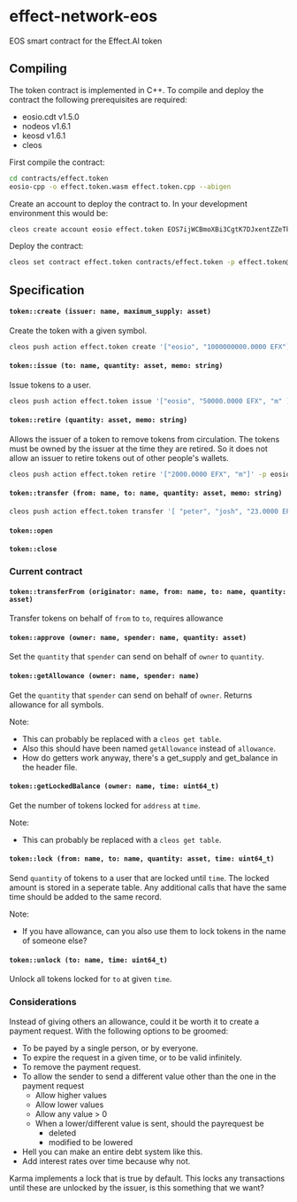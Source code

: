 # effect-network-eos
EOS smart contract for the Effect.AI token

## Compiling

The token contract is implemented in C++. To compile and deploy the contract the following prerequisites are required:
- eosio.cdt v1.5.0
- nodeos v1.6.1
- keosd v1.6.1
- cleos

First compile the contract:
```bash
cd contracts/effect.token
eosio-cpp -o effect.token.wasm effect.token.cpp --abigen
```

Create an account to deploy the contract to. In your development environment this would be:
```bash
cleos create account eosio effect.token EOS7ijWCBmoXBi3CgtK7DJxentZZeTkeUnaSDvyro9dq7Sd1C3dC4 EOS7ijWCBmoXBi3CgtK7DJxentZZeTkeUnaSDvyro9dq7Sd1C3dC4
```

Deploy the contract:
```bash
cleos set contract effect.token contracts/effect.token -p effect.token@active
```

## Specification

#### `token::create (issuer: name, maximum_supply: asset)`
Create the token with a given symbol.

```bash
cleos push action effect.token create '["eosio", "1000000000.0000 EFX"]' -p effect.token@active
```

#### `token::issue (to: name, quantity: asset, memo: string)`
Issue tokens to a user.

```bash
cleos push action effect.token issue '["eosio", "50000.0000 EFX", "m" ]' -p eosio@active
```

#### `token::retire (quantity: asset, memo: string)`
Allows the issuer of a token to remove tokens from circulation. The tokens must be owned by the issuer at the time they are retired. So it does not allow an issuer to retire tokens out of other people's wallets.

```bash
cleos push action effect.token retire '["2000.0000 EFX", "m"]' -p eosio@active
```

#### `token::transfer (from: name, to: name, quantity: asset, memo: string)`

```bash
cleos push action effect.token transfer '[ "peter", "josh", "23.0000 EFX", "m" ]' -p peter@active
```

#### `token::open`

#### `token::close`


### Current contract

#### `token::transferFrom (originator: name, from: name, to: name, quantity: asset)`
Transfer tokens on behalf of `from` to `to`, requires allowance

#### `token::approve (owner: name, spender: name, quantity: asset)`
Set the `quantity` that `spender` can send on behalf of `owner` to `quantity`.

#### `token::getAllowance (owner: name, spender: name)`
Get the `quantity` that `spender` can send on behalf of `owner`. Returns allowance for all symbols.

Note:
- This can probably be replaced with a `cleos get table`.
- Also this should have been named `getAllowance` instead of `allowance`.
- How do getters work anyway, there's a get_supply and get_balance in the header file.

#### `token::getLockedBalance (owner: name, time: uint64_t)`
Get the number of tokens locked for `address` at `time`.

Note:
- This can probably be replaced with a `cleos get table`.

#### `token::lock (from: name, to: name, quantity: asset, time: uint64_t)`
Send `quantity` of tokens to a user that are locked until `time`. The locked amount is stored in a seperate table. Any additional calls that have the same time should be added to the same record.

Note:
- If you have allowance, can you also use them to lock tokens in the name of someone else?

#### `token::unlock (to: name, time: uint64_t)`
Unlock all tokens locked for `to` at given `time`.

### Considerations
Instead of giving others an allowance, could it be worth it to create a payment request. With the following options to be groomed:
- To be payed by a single person, or by everyone.
- To expire the request in a given time, or to be valid infinitely.
- To remove the payment request.
- To allow the sender to send a different value other than the one in the payment request
  - Allow higher values
  - Allow lower values
  - Allow any value > 0
  - When a lower/different value is sent, should the payrequest be
    - deleted
    - modified to be lowered
- Hell you can make an entire debt system like this.
- Add interest rates over time because why not.

Karma implements a lock that is true by default. This locks any transactions until these are unlocked by the issuer, is this something that we want?
